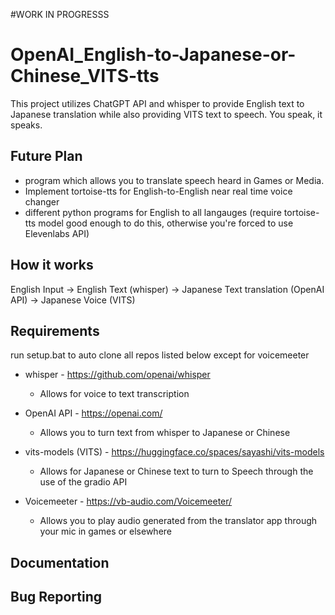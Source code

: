 #WORK IN PROGRESSS

# OpenAI_English-to-Japanese-or-Chinese_VITS-tts #
This project utilizes ChatGPT API and whisper to provide English text to Japanese translation while also providing VITS text to speech. You speak, it speaks.

## Future Plan
- program which allows you to translate speech heard in Games or Media. 
- Implement tortoise-tts for English-to-English near real time voice changer
- different python programs for English to all langauges (require tortoise-tts model good enough to do this, otherwise you're forced to use Elevenlabs API) 

## How it works
English Input -> English Text (whisper) -> Japanese Text translation (OpenAI API) -> Japanese Voice (VITS)  

## Requirements
run setup.bat to auto clone all repos listed below except for voicemeeter

- whisper - https://github.com/openai/whisper
    - Allows for voice to text transcription 
    
    
- OpenAI API - https://openai.com/ 
    - Allows you to turn text from whisper to Japanese or Chinese


- vits-models (VITS) - https://huggingface.co/spaces/sayashi/vits-models 
    - Allows for Japanese or Chinese text to turn to Speech through the use of the gradio API


- Voicemeeter - https://vb-audio.com/Voicemeeter/
    - Allows you to play audio generated from the translator app through your mic in games or elsewhere 


## Documentation

## Bug Reporting
